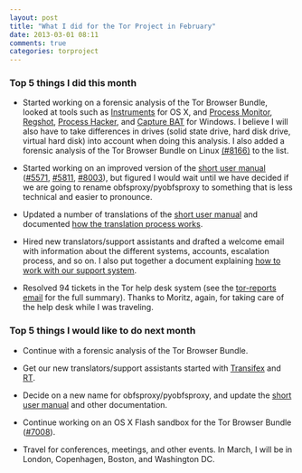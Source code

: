 ```yaml
---
layout: post
title: "What I did for the Tor Project in February"
date: 2013-03-01 08:11
comments: true
categories: torproject
---
```


### Top 5 things I did this month

 * Started working on a forensic analysis of the Tor Browser Bundle, looked at tools such as [Instruments](http://developer.apple.com/library/mac/#documentation/DeveloperTools/Conceptual/InstrumentsUserGuide/Introduction/Introduction.html) for OS X, and [Process Monitor](http://technet.microsoft.com/en-us/sysinternals/bb896645.aspx), [Regshot](https://code.google.com/p/regshot/), [Process Hacker](http://processhacker.sourceforge.net/), and [Capture BAT](https://www.honeynet.org/node/315) for Windows. I believe I will also have to take differences in drives (solid state drive, hard disk drive, virtual hard disk) into account when doing this analysis. I also added a forensic analysis of the Tor Browser Bundle on Linux [(#8166)](https://trac.torproject.org/projects/tor/ticket/8166) to the list.

 * Started working on an improved version of the [short user manual](https://www.torproject.org/docs/short-user-manual.html.en) ([#5571](https://trac.torproject.org/projects/tor/ticket/5571), [#5811](https://trac.torproject.org/projects/tor/ticket/5811), [#8003](https://trac.torproject.org/projects/tor/ticket/8003)), but figured I would wait until we have decided if we are going to rename obfsproxy/pyobfsproxy to something that is less technical and easier to pronounce.

 * Updated a number of translations of the [short user manual](https://www.torproject.org/docs/short-user-manual.html.en) and documented [how the translation process works](https://trac.torproject.org/projects/tor/wiki/doc/translation/Introduction).

 * Hired new translators/support assistants and drafted a welcome email with information about the different systems, accounts, escalation process, and so on. I also put together a document explaining [how to work with our support system](https://trac.torproject.org/projects/tor/wiki/doc/support/Introduction).

 * Resolved 94 tickets in the Tor help desk system (see the [tor-reports email](https://lists.torproject.org/pipermail/tor-reports/2013-March/000163.html) for the full summary). Thanks to Moritz, again, for taking care of the help desk while I was traveling.

### Top 5 things I would like to do next month

 * Continue with a forensic analysis of the Tor Browser Bundle.

 * Get our new translators/support assistants started with [Transifex](https://www.transifex.com/projects/p/torproject/) and [RT](http://www.bestpractical.com/rt/).

 * Decide on a new name for obfsproxy/pyobfsproxy, and update the [short user manual](https://www.torproject.org/docs/short-user-manual.html.en) and other documentation.

 * Continue working on an OS X Flash sandbox for the Tor Browser Bundle ([#7008](https://trac.torproject.org/projects/tor/ticket/7008)).

 * Travel for conferences, meetings, and other events. In March, I will be in London, Copenhagen, Boston, and Washington DC.
